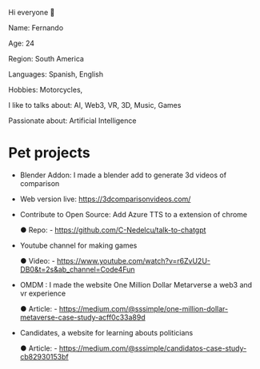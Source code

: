 Hi everyone 👋

Name: Fernando

Age: 24

Region: South America

Languages: Spanish, English

Hobbies: Motorcycles, 

I like to talks about: AI, Web3, VR, 3D, Music, Games

Passionate about: Artificial Intelligence


# Pet projects

- Blender Addon: I made a blender add to  generate 3d videos of comparison
- Web version live: https://3dcomparisonvideos.com/

- Contribute to Open Source: Add Azure TTS to a extension of chrome
  
    ● Repo:
        - https://github.com/C-Nedelcu/talk-to-chatgpt
    
- Youtube channel for making games
  
    ● Video: 
        - https://www.youtube.com/watch?v=r6ZvU2U-DB0&t=2s&ab_channel=Code4Fun

- OMDM : I made the website One Million Dollar Metarverse a web3 and vr experience
  
    ● Article: 
        - https://medium.com/@sssimple/one-million-dollar-metaverse-case-study-acff0c33a89d

- Candidates, a website for learning abouts politicians
  
    ● Article:
        - https://medium.com/@sssimple/candidatos-case-study-cb82930153bf

